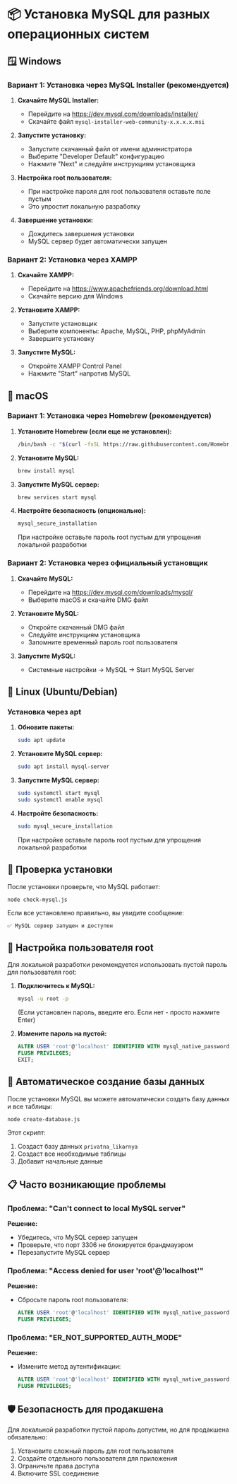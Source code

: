 # 📦 Установка MySQL для разных операционных систем

## 🪟 Windows

### Вариант 1: Установка через MySQL Installer (рекомендуется)

1. **Скачайте MySQL Installer:**
   - Перейдите на https://dev.mysql.com/downloads/installer/
   - Скачайте файл `mysql-installer-web-community-x.x.x.x.msi`

2. **Запустите установку:**
   - Запустите скачанный файл от имени администратора
   - Выберите "Developer Default" конфигурацию
   - Нажмите "Next" и следуйте инструкциям установщика

3. **Настройка root пользователя:**
   - При настройке пароля для root пользователя оставьте поле пустым
   - Это упростит локальную разработку

4. **Завершение установки:**
   - Дождитесь завершения установки
   - MySQL сервер будет автоматически запущен

### Вариант 2: Установка через XAMPP

1. **Скачайте XAMPP:**
   - Перейдите на https://www.apachefriends.org/download.html
   - Скачайте версию для Windows

2. **Установите XAMPP:**
   - Запустите установщик
   - Выберите компоненты: Apache, MySQL, PHP, phpMyAdmin
   - Завершите установку

3. **Запустите MySQL:**
   - Откройте XAMPP Control Panel
   - Нажмите "Start" напротив MySQL

## 🍏 macOS

### Вариант 1: Установка через Homebrew (рекомендуется)

1. **Установите Homebrew (если еще не установлен):**
   ```bash
   /bin/bash -c "$(curl -fsSL https://raw.githubusercontent.com/Homebrew/install/HEAD/install.sh)"
   ```

2. **Установите MySQL:**
   ```bash
   brew install mysql
   ```

3. **Запустите MySQL сервер:**
   ```bash
   brew services start mysql
   ```

4. **Настройте безопасность (опционально):**
   ```bash
   mysql_secure_installation
   ```
   При настройке оставьте пароль root пустым для упрощения локальной разработки

### Вариант 2: Установка через официальный установщик

1. **Скачайте MySQL:**
   - Перейдите на https://dev.mysql.com/downloads/mysql/
   - Выберите macOS и скачайте DMG файл

2. **Установите MySQL:**
   - Откройте скачанный DMG файл
   - Следуйте инструкциям установщика
   - Запомните временный пароль root пользователя

3. **Запустите MySQL:**
   - Системные настройки → MySQL → Start MySQL Server

## 🐧 Linux (Ubuntu/Debian)

### Установка через apt

1. **Обновите пакеты:**
   ```bash
   sudo apt update
   ```

2. **Установите MySQL сервер:**
   ```bash
   sudo apt install mysql-server
   ```

3. **Запустите MySQL сервер:**
   ```bash
   sudo systemctl start mysql
   sudo systemctl enable mysql
   ```

4. **Настройте безопасность:**
   ```bash
   sudo mysql_secure_installation
   ```
   При настройке оставьте пароль root пустым для упрощения локальной разработки

## 🔧 Проверка установки

После установки проверьте, что MySQL работает:

```bash
node check-mysql.js
```

Если все установлено правильно, вы увидите сообщение:
```
✅ MySQL сервер запущен и доступен
```

## 🔐 Настройка пользователя root

Для локальной разработки рекомендуется использовать пустой пароль для пользователя root:

1. **Подключитесь к MySQL:**
   ```bash
   mysql -u root -p
   ```
   (Если установлен пароль, введите его. Если нет - просто нажмите Enter)

2. **Измените пароль на пустой:**
   ```sql
   ALTER USER 'root'@'localhost' IDENTIFIED WITH mysql_native_password BY '';
   FLUSH PRIVILEGES;
   EXIT;
   ```

## 🚀 Автоматическое создание базы данных

После установки MySQL вы можете автоматически создать базу данных и все таблицы:

```bash
node create-database.js
```

Этот скрипт:
1. Создаст базу данных `privatna_likarnya`
2. Создаст все необходимые таблицы
3. Добавит начальные данные

## 📋 Часто возникающие проблемы

### Проблема: "Can't connect to local MySQL server"

**Решение:**
- Убедитесь, что MySQL сервер запущен
- Проверьте, что порт 3306 не блокируется брандмауэром
- Перезапустите MySQL сервер

### Проблема: "Access denied for user 'root'@'localhost'"

**Решение:**
- Сбросьте пароль root пользователя:
  ```sql
  ALTER USER 'root'@'localhost' IDENTIFIED WITH mysql_native_password BY '';
  FLUSH PRIVILEGES;
  ```

### Проблема: "ER_NOT_SUPPORTED_AUTH_MODE"

**Решение:**
- Измените метод аутентификации:
  ```sql
  ALTER USER 'root'@'localhost' IDENTIFIED WITH mysql_native_password BY '';
  FLUSH PRIVILEGES;
  ```

## 🛡️ Безопасность для продакшена

Для локальной разработки пустой пароль допустим, но для продакшена обязательно:
1. Установите сложный пароль для root пользователя
2. Создайте отдельного пользователя для приложения
3. Ограничьте права доступа
4. Включите SSL соединение